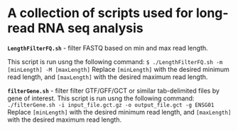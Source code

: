 # A collection of scripts used for long-read RNA seq analysis
**`LengthFilterFQ.sh`** - filter FASTQ based on min and max read length.

This script is run usng the following command: `$ ./LengthFilterFQ.sh -m [minLength] -M [maxLength]` 
Replace `[minLength]` with the desired minimum read length, and `[maxLength]` with the desired maximum read length.


**`filterGene.sh`** - filter filter GTF/GFF/GCT or similar tab-delimited files by gene of interest.
This script is run usng the following command: `./filterGene.sh -i input_file.gct.gz -o output_file.gct -g ENSG01` 
Replace `[minLength]` with the desired minimum read length, and `[maxLength]` with the desired maximum read length.
